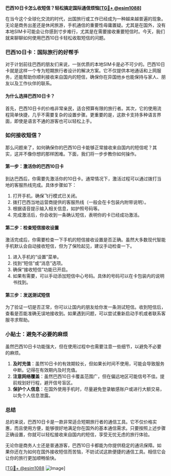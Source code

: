 **巴西10日卡怎么收短信？轻松搞定国际通信烦恼[[TG💪+ @esim1088](https://t.me/s/esim1088)]**

在当今这个全球化交流的时代，出国旅行或工作已经成为一种越来越普遍的现象。无论是商务出差还是休闲旅游，手机通信的重要性毋庸置疑。尤其是在国外，没有本地SIM卡可能会让你感到寸步难行，尤其是在需要接收重要短信时。今天，我们就来聊聊如何使用巴西10日卡轻松收取短信的问题。

### 巴西10日卡：国际旅行的好帮手

对于计划前往巴西的朋友们来说，一张优质的本地SIM卡是必不可少的。巴西10日卡就是这样一个专为短期旅行者设计的解决方案。它不仅提供本地通话和上网服务，还能帮助你顺利接收来自国内的短信，确保你在异国他乡也能保持与家人、朋友以及工作伙伴的联系。

#### 为什么选择巴西10日卡？

首先，巴西10日卡的价格非常亲民，适合预算有限的旅行者。其次，它的使用流程简单快捷，几乎不需要复杂的设置步骤。更重要的是，这款卡支持多种语言界面，即使是语言不通的游客也可以轻松上手。

### 如何接收短信？

那么问题来了，如何确保你的巴西10日卡能够正常接收来自国内的短信呢？其实，这并不像你想的那样困难。下面，我们将一步步教你如何操作。

#### 第一步：激活你的巴西10日卡

到达巴西后，你需要先激活你的10日卡。通常情况下，激活过程可以通过拨打当地的客服热线完成。具体步骤如下：

1. 打开手机，确保飞行模式已关闭。
2. 拨打巴西当地运营商提供的客服热线（一般会在卡包装内附带说明）。
3. 根据语音提示输入相关信息，如护照号码等。
4. 完成激活后，你会收到一条确认短信，表明你的卡已经成功激活。

#### 第二步：检查短信接收设置

激活完成后，你需要检查一下手机的短信接收设置是否正确。虽然大多数现代智能手机默认会自动接收短信，但为了保险起见，建议手动检查一下。

1. 进入手机的“设置”菜单。
2. 找到“短信”或“消息”选项。
3. 确保“接收短信”功能已开启。
4. 如果有需要，可以手动添加短信中心号码。具体的号码可以在卡包装内的说明书找到。

#### 第三步：发送测试短信

为了验证一切是否正常，你可以让国内的朋友给你发一条测试短信。收到短信后，查看是否能准确无误地接收到。如果遇到问题，可以尝试重新启动手机或者联系客服寻求帮助。

### 小贴士：避免不必要的麻烦

虽然巴西10日卡功能强大，但在使用过程中也需要注意一些细节，以避免不必要的麻烦。

1. **及时充值**：虽然10日卡的有效期较长，但如果长时间不使用，可能会导致服务中断。记得在有效期内及时充值。
2. **注意网络覆盖**：虽然巴西10日卡覆盖范围广，但在偏远地区可能信号不佳。提前规划好行程，避开信号盲区。
3. **保护个人信息**：在国外使用手机时，尽量避免登录敏感账户或进行大额交易，以免个人信息泄露。

### 总结

总的来说，巴西10日卡是一款非常适合短期旅行者的通信工具。它不仅价格实惠，而且使用方便，能够很好地满足你在国外的基本通信需求。只要按照上述步骤正确设置，你就可以轻松接收来自国内的短信，享受无忧无虑的旅行体验。

无论你是商务人士还是普通游客，巴西10日卡都能为你提供稳定的通讯保障。如果你还在为如何在国外接收短信而苦恼，不妨试试这款便捷的通信工具。相信它会让你的旅行更加顺畅愉快。

[[TG💪+ @esim1088](https://t.me/s/esim1088) ![Image](https://i.postimg.cc/4NQfJmqS/Snipaste-2025-05-13-00-14-12.png)]